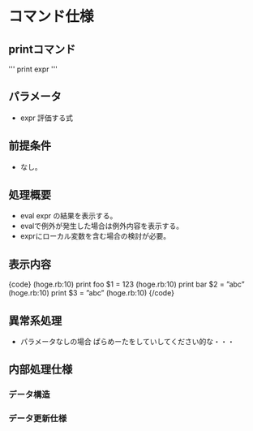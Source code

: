 # コマンド仕様
## printコマンド

'''
print expr
'''

## パラメータ
- expr 評価する式

## 前提条件
- なし。

## 処理概要
- eval expr の結果を表示する。
- evalで例外が発生した場合は例外内容を表示する。
- exprにローカル変数を含む場合の検討が必要。

## 表示内容
{code}
(hoge.rb:10) print foo
$1 = 123
(hoge.rb:10) print bar
$2 = ”abc”
(hoge.rb:10) print
$3 = ”abc”
(hoge.rb:10)
{/code}

## 異常系処理
- パラメータなしの場合
ぱらめーたをしていしてください的な・・・

## 内部処理仕様
### データ構造
### データ更新仕様

